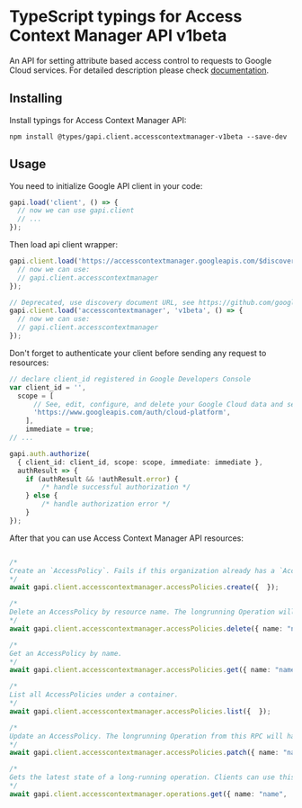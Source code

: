 # TypeScript typings for Access Context Manager API v1beta

An API for setting attribute based access control to requests to Google Cloud services.
For detailed description please check [documentation](https://cloud.google.com/access-context-manager/docs/reference/rest/).

## Installing

Install typings for Access Context Manager API:

```
npm install @types/gapi.client.accesscontextmanager-v1beta --save-dev
```

## Usage

You need to initialize Google API client in your code:

```typescript
gapi.load('client', () => {
  // now we can use gapi.client
  // ...
});
```

Then load api client wrapper:

```typescript
gapi.client.load('https://accesscontextmanager.googleapis.com/$discovery/rest?version=v1beta', () => {
  // now we can use:
  // gapi.client.accesscontextmanager
});
```

```typescript
// Deprecated, use discovery document URL, see https://github.com/google/google-api-javascript-client/blob/master/docs/reference.md#----gapiclientloadname----version----callback--
gapi.client.load('accesscontextmanager', 'v1beta', () => {
  // now we can use:
  // gapi.client.accesscontextmanager
});
```

Don't forget to authenticate your client before sending any request to resources:

```typescript
// declare client_id registered in Google Developers Console
var client_id = '',
  scope = [
      // See, edit, configure, and delete your Google Cloud data and see the email address for your Google Account.
      'https://www.googleapis.com/auth/cloud-platform',
    ],
    immediate = true;
// ...

gapi.auth.authorize(
  { client_id: client_id, scope: scope, immediate: immediate },
  authResult => {
    if (authResult && !authResult.error) {
        /* handle successful authorization */
    } else {
        /* handle authorization error */
    }
});
```

After that you can use Access Context Manager API resources: <!-- TODO: make this work for multiple namespaces -->

```typescript

/*
Create an `AccessPolicy`. Fails if this organization already has a `AccessPolicy`. The longrunning Operation will have a successful status once the `AccessPolicy` has propagated to long-lasting storage. Syntactic and basic semantic errors will be returned in `metadata` as a BadRequest proto.
*/
await gapi.client.accesscontextmanager.accessPolicies.create({  });

/*
Delete an AccessPolicy by resource name. The longrunning Operation will have a successful status once the AccessPolicy has been removed from long-lasting storage.
*/
await gapi.client.accesscontextmanager.accessPolicies.delete({ name: "name",  });

/*
Get an AccessPolicy by name.
*/
await gapi.client.accesscontextmanager.accessPolicies.get({ name: "name",  });

/*
List all AccessPolicies under a container.
*/
await gapi.client.accesscontextmanager.accessPolicies.list({  });

/*
Update an AccessPolicy. The longrunning Operation from this RPC will have a successful status once the changes to the AccessPolicy have propagated to long-lasting storage. Syntactic and basic semantic errors will be returned in `metadata` as a BadRequest proto.
*/
await gapi.client.accesscontextmanager.accessPolicies.patch({ name: "name",  });

/*
Gets the latest state of a long-running operation. Clients can use this method to poll the operation result at intervals as recommended by the API service.
*/
await gapi.client.accesscontextmanager.operations.get({ name: "name",  });
```
